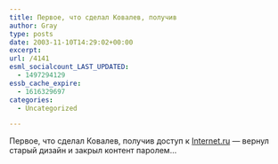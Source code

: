 ```yaml
---
title: Первое, что сделал Ковалев, получив
author: Gray
type: posts
date: 2003-11-10T14:29:02+00:00
excerpt:
url: /4141
esml_socialcount_LAST_UPDATED:
  - 1497294129
essb_cache_expire:
  - 1616329697
categories:
  - Uncategorized

---
```








Первое, что сделал Ковалев, получив доступ к <a href="http://internet.ru/" target="_blank">Internet.ru</a> &#8212; вернул старый дизайн и закрыл контент паролем&#8230;